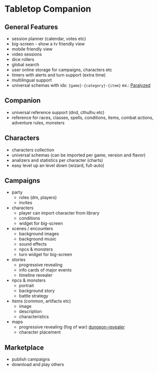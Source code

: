 # Tabletop Companion

## General Features
- session planner (calendar, votes etc)
- big-screen - show a tv friendly view
- mobile friendly view
- video sessions
- dice rollers
- global search
- user online storage for campaigns, characters etc
- timers with alerts and turn support (extra time)
- multilingual support
- universal schemas with ids: `{game}-{category}-{item}` ex.: [Paralyzed](docs/dnd5/conditions/paralyzed.yml)

## Companion
- universal reference support (dnd, cthulhu etc)
- reference for races, classes, spells, conditions, items, combat actions, adventure rules, monsters

## Characters
- characters collection
- universal schemas (can be imported per game, version and flavor)
- analizers and statistics per character (charts)
- easy level up an level down (wizard, full-auto)

## Campaigns
- party
  - roles (dm, players)
  - invites
- characters
  - player can import character from library
  - conditions
  - widget for big-screen
- scenes / encounters
  - background images
  - background music
  - sound effects
  - npcs & monsters
  - turn widget for big-screen
- stories
  - progressive revealing
  - info cards of major events
  - timeline revealer
- npcs & monsters
  - portrait
  - background story
  - battle strategy
- items (common, artifacts etc)
  - image
  - description
  - characteristics
- maps
  - progressive revealing (fog of war) [dungeon-revealer](https://github.com/apclary/dungeon-revealer)
  - character placement

## Marketplace
- publish campaigns
- download and play others
